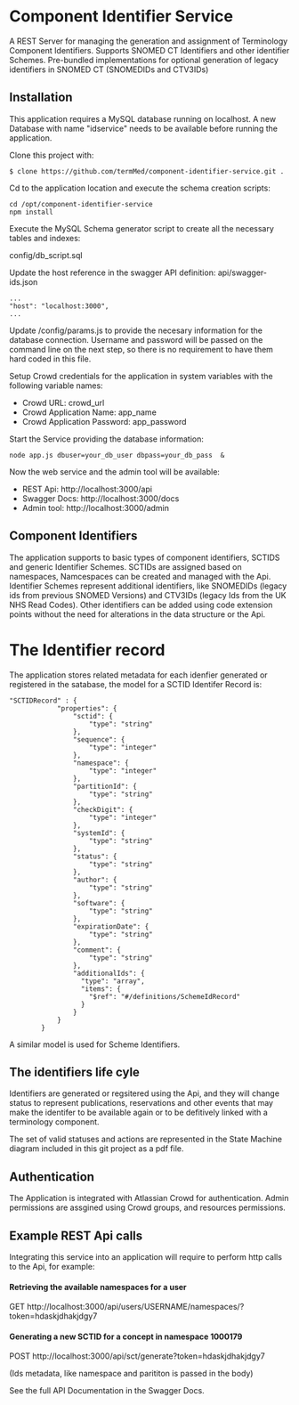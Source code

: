 # Component Identifier Service

A REST Server for managing the generation and assignment of Terminology Component Identifiers. Supports SNOMED CT Identifiers and other identifier Schemes. Pre-bundled implementations for optional generation of legacy identifiers in SNOMED CT (SNOMEDIDs and CTV3IDs)

## Installation

This application requires a MySQL database running on localhost. A new Database with name "idservice" needs to be available before running the application.

Clone this project with:

`$ clone https://github.com/termMed/component-identifier-service.git . `

Cd to the application location and execute the schema creation scripts:

```
cd /opt/component-identifier-service
npm install
```

Execute the MySQL Schema generator script to create all the necessary tables and indexes:

config/db_script.sql

Update the host reference in the swagger API definition:
api/swagger-ids.json
```
...
"host": "localhost:3000",
...
```

Update /config/params.js to provide the necesary information for the database connection. Username and password will be passed on the command line on the next step, so there is no requirement to have them hard coded in this file.

Setup Crowd credentials for the application in system variables with the following variable names:

- Crowd URL: crowd_url
- Crowd Application Name: app_name
- Crowd Application Password: app_password

Start the Service providing the database information:

`node app.js dbuser=your_db_user dbpass=your_db_pass  &`

Now the web service and the admin tool will be available:

- REST Api: http://localhost:3000/api
- Swagger Docs: http://localhost:3000/docs
- Admin tool: http://localhost:3000/admin

## Component Identifiers

The application supports to basic types of component identifiers, SCTIDS and generic Identifier Schemes. SCTIDs are assigned based on namespaces, Namcespaces can be created and managed with the Api. Identifier Schemes represent additional identifiers, like SNOMEDIDs (legacy ids from previous SNOMED Versions) and CTV3IDs (legacy Ids from the UK NHS Read Codes). Other identifiers can be added using code extension points without the need for alterations in the data structure or the Api.

# The Identifier record

The application stores related metadata for each idenfier generated or registered in the satabase, the model for a SCTID Identifer Record is:

```
"SCTIDRecord" : {
            "properties": {
                "sctid": {
                    "type": "string"
                },
                "sequence": {
                    "type": "integer"
                },
                "namespace": {
                    "type": "integer"
                },
                "partitionId": {
                    "type": "string"
                },
                "checkDigit": {
                    "type": "integer"
                },
                "systemId": {
                    "type": "string"
                },
                "status": {
                    "type": "string"
                },
                "author": {
                    "type": "string"
                },
                "software": {
                    "type": "string"
                },
                "expirationDate": {
                    "type": "string"
                },
                "comment": {
                    "type": "string"
                },
                "additionalIds": {
                  "type": "array",
                  "items": {
                    "$ref": "#/definitions/SchemeIdRecord"
                  }
                }
            }
        }
```

A similar model is used for Scheme Identifiers.

## The identifiers life cyle

Identifiers are generated or regsitered using the Api, and they will change status to represent publications, reservations and other events that may make the identifer to be available again or to be defitively linked with a terminology component.

The set of valid statuses and actions are represented in the State Machine diagram included in this git project as a pdf file.

## Authentication

The Application is integrated with Atlassian Crowd for authentication. Admin permissions are assgined using Crowd groups, and resources permissions.

## Example REST Api calls

Integrating this service into an application will require to perform http calls to the Api, for example:

#### Retrieving the available namespaces for a user
GET http://localhost:3000/api/users/USERNAME/namespaces/?token=hdaskjdhakjdgy7

#### Generating a new SCTID for a concept in namespace 1000179
POST http://localhost:3000/api/sct/generate?token=hdaskjdhakjdgy7

(Ids metadata, like namespace and parititon is passed in the body)

See the full API Documentation in the Swagger Docs.

